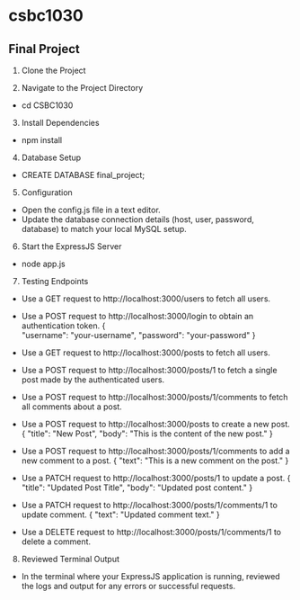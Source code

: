 # csbc1030

## Final Project

1. Clone the Project
 
2. Navigate to the Project Directory
- cd CSBC1030

3. Install Dependencies
- npm install

4. Database Setup
- CREATE DATABASE final_project;

5. Configuration
- Open the config.js file in a text editor.
- Update the database connection details (host, user, password, database) to match your local MySQL setup.

6. Start the ExpressJS Server
- node app.js

7. Testing Endpoints
- Use a GET request to http://localhost:3000/users to fetch all users.
- Use a POST request to http://localhost:3000/login to obtain an authentication token.
    {   
        "username": "your-username",
        "password": "your-password"
    }

- Use a GET request to http://localhost:3000/posts to fetch all users.
- Use a POST request to http://localhost:3000/posts/1 to fetch a single post made by the authenticated users.
- Use a POST request to http://localhost:3000/posts/1/comments to fetch all comments about a post.
- Use a POST request to http://localhost:3000/posts to create a new post.
    {
        "title": "New Post",
        "body": "This is the content of the new post."
    }

- Use a POST request to http://localhost:3000/posts/1/comments to add a new comment to a post.
    {
       "text": "This is a new comment on the post."
    }

- Use a PATCH request to http://localhost:3000/posts/1 to update a post.
    {
        "title": "Updated Post Title",
        "body": "Updated post content."
    }

- Use a PATCH request to http://localhost:3000/posts/1/comments/1 to update comment.
    {
    "text": "Updated comment text."
    }

- Use a DELETE request to http://localhost:3000/posts/1/comments/1 to delete a comment.

8. Reviewed Terminal Output
- In the terminal where your ExpressJS application is running, reviewed the logs and output for any errors or successful requests.


